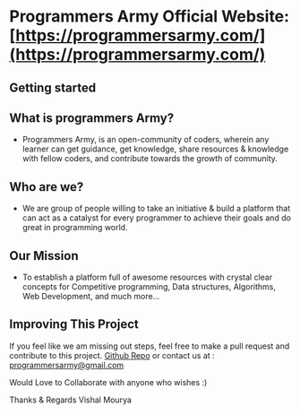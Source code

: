 # Programmers Army Official Website: [https://programmersarmy.com/](https://programmersarmy.com/)

## Getting started

## What is programmers Army?
- Programmers Army, is an open-community of coders, wherein any learner can get guidance, get knowledge, share resources & knowledge with fellow coders, and contribute towards the growth of community.

## Who are we?
- We are group of people willing to take an initiative & build a platform that can act as a catalyst for every programmer to achieve their goals and do great in programming world.

## Our Mission
- To establish a platform full of awesome resources with crystal clear concepts for Competitive programming, Data structures, Algorithms, Web Development, and much more...

## Improving This Project

If you feel like we am missing out steps, feel free to make a pull request and contribute to this project. [Github Repo](https://github.com/vishal-mourya/pro-army)
or contact us at : programmersarmy@gmail.com

Would Love to Collaborate with anyone who wishes :)

Thanks & Regards
Vishal Mourya

